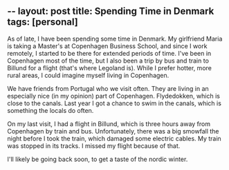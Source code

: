 --
layout: post
title: Spending Time in Denmark
tags: [personal]
---

As of late, I have been spending some time in Denmark. My girlfriend Maria is taking a Master's at Copenhagen Business School, and since I work remotely, I started to be there for extended periods of time. I've been in Copenhagen most of the time, but I also been a trip by bus and train to Billund for a flight (that's where Legoland is). While I prefer hotter, more rural areas, I could imagine myself living in Copenhagen. 

We have friends from Portugal who we visit often. They are living in an especially nice (in my opinion) part of Copenhagen. Flydedokken, which is close to the canals. Last year I got a chance to swim in the canals, which is something the locals do often.

On my last visit, I had a flight in Billund, which is three hours away from Copenhagen by train and bus. Unfortunately, there was a big smowfall the night before I took the train, which damaged some electric cables. My train was stopped in its tracks. I missed my flight because of that.

I'll likely be going back soon, to get a taste of the nordic winter.

